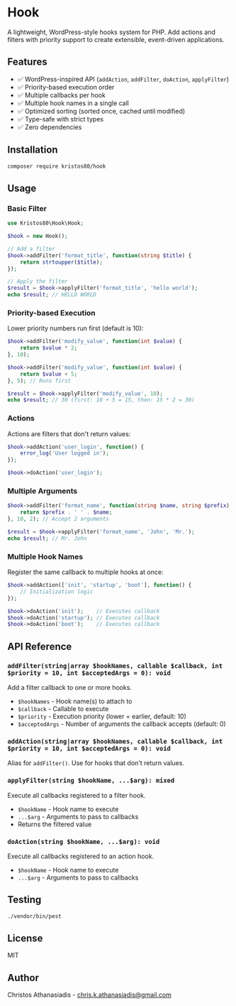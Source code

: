 # Hook

A lightweight, WordPress-style hooks system for PHP. Add actions and filters with priority support to create extensible,
event-driven applications.

## Features

- ✅ WordPress-inspired API (`addAction`, `addFilter`, `doAction`, `applyFilter`)
- ✅ Priority-based execution order
- ✅ Multiple callbacks per hook
- ✅ Multiple hook names in a single call
- ✅ Optimized sorting (sorted once, cached until modified)
- ✅ Type-safe with strict types
- ✅ Zero dependencies

## Installation

```bash
composer require kristos80/hook
```

## Usage

### Basic Filter

```php
use Kristos80\Hook\Hook;

$hook = new Hook();

// Add a filter
$hook->addFilter('format_title', function(string $title) {
    return strtoupper($title);
});

// Apply the filter
$result = $hook->applyFilter('format_title', 'hello world');
echo $result; // HELLO WORLD
```

### Priority-based Execution

Lower priority numbers run first (default is 10):

```php
$hook->addFilter('modify_value', function(int $value) {
    return $value * 2;
}, 10);

$hook->addFilter('modify_value', function(int $value) {
    return $value + 5;
}, 5); // Runs first

$result = $hook->applyFilter('modify_value', 10);
echo $result; // 30 (first: 10 + 5 = 15, then: 15 * 2 = 30)
```

### Actions

Actions are filters that don't return values:

```php
$hook->addAction('user_login', function() {
    error_log('User logged in');
});

$hook->doAction('user_login');
```

### Multiple Arguments

```php
$hook->addFilter('format_name', function(string $name, string $prefix) {
    return $prefix . ' ' . $name;
}, 10, 2); // Accept 2 arguments

$result = $hook->applyFilter('format_name', 'John', 'Mr.');
echo $result; // Mr. John
```

### Multiple Hook Names

Register the same callback to multiple hooks at once:

```php
$hook->addAction(['init', 'startup', 'boot'], function() {
    // Initialization logic
});

$hook->doAction('init');    // Executes callback
$hook->doAction('startup'); // Executes callback
$hook->doAction('boot');    // Executes callback
```

## API Reference

### `addFilter(string|array $hookNames, callable $callback, int $priority = 10, int $acceptedArgs = 0): void`

Add a filter callback to one or more hooks.

- `$hookNames` - Hook name(s) to attach to
- `$callback` - Callable to execute
- `$priority` - Execution priority (lower = earlier, default: 10)
- `$acceptedArgs` - Number of arguments the callback accepts (default: 0)

### `addAction(string|array $hookNames, callable $callback, int $priority = 10, int $acceptedArgs = 0): void`

Alias for `addFilter()`. Use for hooks that don't return values.

### `applyFilter(string $hookName, ...$arg): mixed`

Execute all callbacks registered to a filter hook.

- `$hookName` - Hook name to execute
- `...$arg` - Arguments to pass to callbacks
- Returns the filtered value

### `doAction(string $hookName, ...$arg): void`

Execute all callbacks registered to an action hook.

- `$hookName` - Hook name to execute
- `...$arg` - Arguments to pass to callbacks

## Testing

```bash
./vendor/bin/pest
```

## License

MIT

## Author

Christos Athanasiadis - [chris.k.athanasiadis@gmail.com](mailto:chris.k.athanasiadis@gmail.com)
